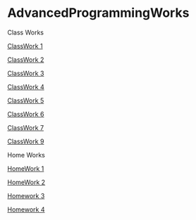# AdvancedProgrammingWorks
   
 Class Works
 
 [ClassWork 1](https://enestrz.github.io/AdvancedProgrammingWorks/CW1/charcount.html)
 
 [ClassWork 2](https://enestrz.github.io/AdvancedProgrammingWorks/CW2/ArrayDemo.html)
 
 [ClassWork 3](https://enestrz.github.io/AdvancedProgrammingWorks/CW3/inspector.html)
 
 [ClassWork 4](https://enestrz.github.io/AdvancedProgrammingWorks/CW4/index1.html)
 
 [ClassWork 5](https://enestrz.github.io/AdvancedProgrammingWorks/CW5/cw5.html) 
 
 [ClassWork 6](https://enestrz.github.io/AdvancedProgrammingWorks/CW6/classwork6.html)
 
 [ClassWork 7](https://enestrz.github.io/AdvancedProgrammingWorks/CW7/cw7.html)
 
 [ClassWork 9](https://enestrz.github.io/AdvancedProgrammingWorks/CW9/cw9.html)
 
 
 Home Works
 
 [HomeWork 1](https://enestrz.github.io/AdvancedProgrammingWorks/HW1/AddCourse.html)
 
 [HomeWork 2](https://enestrz.github.io/AdvancedProgrammingWorks/HW2/Database.html)
 
 [Homework 3](https://enestrz.github.io/AdvancedProgrammingWorks/HW3/homework3.html)
 
 [Homework 4](https://enestrz.github.io/AdvancedProgrammingWorks/HW4/index.html)
 
 

